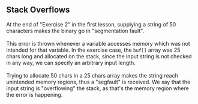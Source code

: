 ## Stack Overflows

At the end of "Exercise 2" in the first lesson, supplying a string of 50 characters makes the binary go in "segmentation fault".\
\
This error is thrown whenever a variable accesses memory which was not intended for that variable. In the exercise case, the `buf[]` array was 25 chars long and allocated on the stack, since the input string is not checked in any way, we can specify an arbitrary input length.\
\
Trying to allocate 50 chars in a 25 chars array makes the string reach unintended memory regions, thus a "segfault" is received. We say that the input string is "overflowing" the stack, as that's the memory region where the error is happening.
